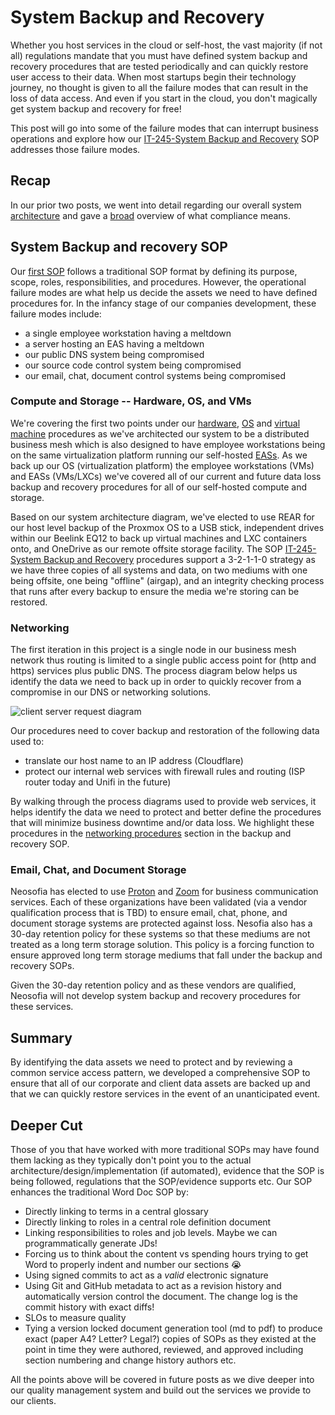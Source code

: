 # System Backup and Recovery

Whether you host services in the cloud or self-host, the vast majority (if not all) regulations mandate that you must have defined system backup and recovery procedures that are tested periodically and can quickly restore user access to their data. When most startups begin their technology journey, no thought is given to all the failure modes that can result in the loss of data access. And even if you start in the cloud, you don't magically get system backup and recovery for free! 

This post will go into some of the failure modes that can interrupt business operations and explore how our [IT-245-System Backup and Recovery](/website/procedures/IT-245-System%20Backup%20and%20Recovery.md) SOP addresses those failure modes.

## Recap

In our prior two posts, we went into detail regarding our overall system [architecture](./0001_definitions_and_system_architecture.md#architecture) and gave a [broad](./0001_definitions_and_system_architecture.md#compliance-from-30000ft) overview of what compliance means.

## System Backup and recovery SOP

Our [first SOP](/website/procedures/IT-245-System%20Backup%20and%20Recovery.md) follows a traditional SOP format by defining its purpose, scope, roles, responsibilities, and procedures. However, the operational failure modes are what help us decide the assets we need to have defined procedures for. In the infancy stage of our companies development, these failure modes include:

* a single employee workstation having a meltdown
* a server hosting an EAS having a meltdown
* our public DNS system being compromised
* our source code control system being compromised
* our email, chat, document control systems being compromised

### Compute and Storage -- Hardware, OS, and VMs

We're covering the first two points under our [hardware](/website/procedures/IT-245-System%20Backup%20and%20Recovery.md#hardware-procedures), [OS](/website/procedures/IT-245-System%20Backup%20and%20Recovery.md#hardware-procedures) and [virtual machine](/website/procedures/IT-245-System%20Backup%20and%20Recovery.md#virtual-machine-procedures) procedures as we've architected our system to be a distributed business mesh which is also designed to have employee workstations being on the same virtualization platform running our self-hosted [EASs](/shared/glossary.md#enterprise-application-software-eas). As we back up our OS (virtualization platform) the employee workstations (VMs) and EASs (VMs/LXCs) we've covered all of our current and future data loss backup and recovery procedures for all of our self-hosted compute and storage.

Based on our system architecture diagram, we've elected to use REAR for our host level backup of the Proxmox OS to a USB stick, independent drives within our Beelink EQ12 to back up virtual machines and LXC containers onto, and OneDrive as our remote offsite storage facility. The SOP [IT-245-System Backup and Recovery](/website/procedures/IT-245-System%20Backup%20and%20Recovery.md) procedures support a 3-2-1-1-0 strategy as we have three copies of all systems and data, on two mediums with one being offsite, one being "offline" (airgap), and an integrity checking process that runs after every backup to ensure the media we're storing can be restored.

### Networking

The first iteration in this project is a single node in our business mesh network thus routing is limited to a single public access point for (http and https) services plus public DNS. The process diagram below helps us identify the data we need to back up in order to quickly recover from a compromise in our DNS or networking solutions.

![client server request diagram](/shared/images/client-server-request-process.svg)

Our procedures need to cover backup and restoration of the following data used to:
* translate our host name to an IP address (Cloudflare)
* protect our internal web services with firewall rules and routing (ISP router today and Unifi in the future)

By walking through the process diagrams used to provide web services, it helps identify the data we need to protect and better define the procedures that will minimize business downtime and/or data loss. We highlight these procedures in the [networking procedures](/website/procedures/IT-245-System%20Backup%20and%20Recovery.md#networking-procedures) section in the backup and recovery SOP.

### Email, Chat, and Document Storage

Neosofia has elected to use [Proton](https://proton.me/) and [Zoom](https://www.zoom.com/) for business communication services. Each of these organizations have been validated (via a vendor qualification process that is TBD) to ensure email, chat, phone, and document storage systems are protected against loss. Nesofia also has a 30-day retention policy for these systems so that these mediums are not treated as a long term storage solution. This policy is a forcing function to ensure approved long term storage mediums that fall under the backup and recovery SOPs.

Given the 30-day retention policy and as these vendors are qualified, Neosofia will not develop system backup and recovery procedures for these services.

## Summary

By identifying the data assets we need to protect and by reviewing a common service access pattern, we developed a comprehensive SOP to ensure that all of our corporate and client data assets are backed up and that we can quickly restore services in the event of an unanticipated event.

## Deeper Cut

Those of you that have worked with more traditional SOPs may have found them lacking as they typically don't point you to the actual architecture/design/implementation (if automated), evidence that the SOP is being followed, regulations that the SOP/evidence supports etc. Our SOP enhances the traditional Word Doc SOP by:
* Directly linking to terms in a central glossary
* Directly linking to roles in a central role definition document
* Linking responsibilities to roles and job levels. Maybe we can programmatically generate JDs!
* Forcing us to think about the content vs spending hours trying to get Word to properly indent and number our sections :sob:
* Using signed commits to act as a *valid* electronic signature
* Using Git and GitHub metadata to act as a revision history and automatically version control the document. The change log is the commit history with exact diffs!
* SLOs to measure quality 
* Tying a version locked document generation tool (md to pdf) to produce exact (paper A4? Letter? Legal?) copies of SOPs as they existed at the point in time they were authored, reviewed, and approved including section numbering and change history authors etc.

All the points above will be covered in future posts as we dive deeper into our quality management system and build out the services we provide to our clients.
